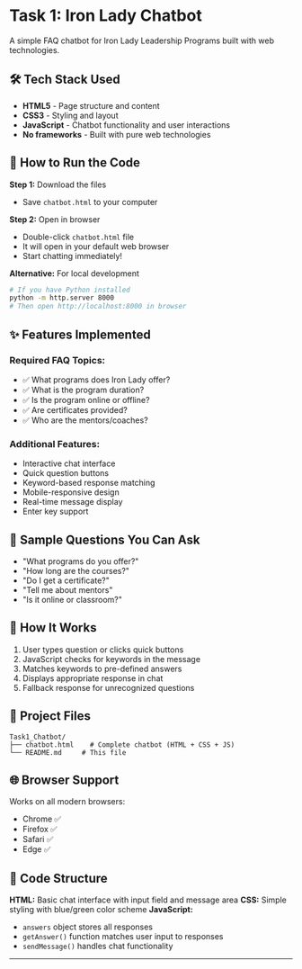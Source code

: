 
# Task 1: Iron Lady Chatbot

A simple FAQ chatbot for Iron Lady Leadership Programs built with web technologies.

## 🛠️ Tech Stack Used

- **HTML5** - Page structure and content
- **CSS3** - Styling and layout
- **JavaScript** - Chatbot functionality and user interactions
- **No frameworks** - Built with pure web technologies

## 🚀 How to Run the Code

**Step 1:** Download the files
- Save `chatbot.html` to your computer

**Step 2:** Open in browser
- Double-click `chatbot.html` file
- It will open in your default web browser
- Start chatting immediately!

**Alternative:** For local development
```bash
# If you have Python installed
python -m http.server 8000
# Then open http://localhost:8000 in browser
```

## ✨ Features Implemented

### Required FAQ Topics:
- ✅ What programs does Iron Lady offer?
- ✅ What is the program duration?
- ✅ Is the program online or offline?
- ✅ Are certificates provided?
- ✅ Who are the mentors/coaches?

### Additional Features:
- Interactive chat interface
- Quick question buttons
- Keyword-based response matching
- Mobile-responsive design
- Real-time message display
- Enter key support

## 💬 Sample Questions You Can Ask

- "What programs do you offer?"
- "How long are the courses?"
- "Do I get a certificate?"
- "Tell me about mentors"
- "Is it online or classroom?"

## 🎯 How It Works

1. User types question or clicks quick buttons
2. JavaScript checks for keywords in the message
3. Matches keywords to pre-defined answers
4. Displays appropriate response in chat
5. Fallback response for unrecognized questions

## 📁 Project Files

```
Task1_Chatbot/
├── chatbot.html    # Complete chatbot (HTML + CSS + JS)
└── README.md     # This file
```

## 🌐 Browser Support

Works on all modern browsers:
- Chrome ✅
- Firefox ✅ 
- Safari ✅
- Edge ✅

## 🔧 Code Structure

**HTML:** Basic chat interface with input field and message area
**CSS:** Simple styling with blue/green color scheme
**JavaScript:** 
- `answers` object stores all responses
- `getAnswer()` function matches user input to responses
- `sendMessage()` handles chat functionality

---


